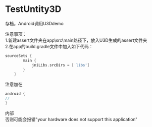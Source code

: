 # TestUntity3D
存档，Android调用U3Ddemo

注意事项：</br>
1.新建assert文件夹在app\src\main路径下，放入U3D生成的assert文件夹</br>
2.在app的build.gradle文件中加入如下代码：
```Groovy
sourceSets {
        main {
            jniLibs.srcDirs = ['libs']
        }
    }
```
注意加在
```Groovy
android {
//
}
```
内部  
否则可能会报错"your hardware does not support this application"
